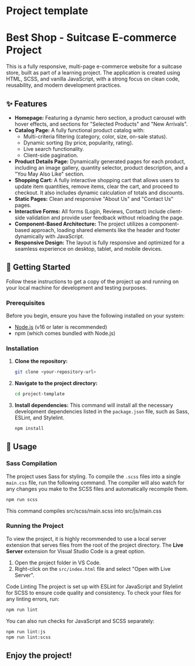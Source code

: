 # Project template

# Best Shop - Suitcase E-commerce Project

This is a fully responsive, multi-page e-commerce website for a suitcase store, built as part of a learning project. The application is created using HTML, SCSS, and vanilla JavaScript, with a strong focus on clean code, reusability, and modern development practices.

## ✨ Features

- **Homepage:** Featuring a dynamic hero section, a product carousel with hover effects, and sections for "Selected Products" and "New Arrivals".
- **Catalog Page:** A fully functional product catalog with:
  - Multi-criteria filtering (category, color, size, on-sale status).
  - Dynamic sorting (by price, popularity, rating).
  - Live search functionality.
  - Client-side pagination.
- **Product Details Page:** Dynamically generated pages for each product, including an image gallery, quantity selector, product description, and a "You May Also Like" section.
- **Shopping Cart:** A fully interactive shopping cart that allows users to update item quantities, remove items, clear the cart, and proceed to checkout. It also includes dynamic calculation of totals and discounts.
- **Static Pages:** Clean and responsive "About Us" and "Contact Us" pages.
- **Interactive Forms:** All forms (Login, Reviews, Contact) include client-side validation and provide user feedback without reloading the page.
- **Component-Based Architecture:** The project utilizes a component-based approach, loading shared elements like the header and footer dynamically with JavaScript.
- **Responsive Design:** The layout is fully responsive and optimized for a seamless experience on desktop, tablet, and mobile devices.

## 🚀 Getting Started

Follow these instructions to get a copy of the project up and running on your local machine for development and testing purposes.

### Prerequisites

Before you begin, ensure you have the following installed on your system:

- [Node.js](https://nodejs.org/) (v16 or later is recommended)
- npm (which comes bundled with Node.js)

### Installation

1.  **Clone the repository:**
    ```bash
    git clone <your-repository-url>
    ```
2.  **Navigate to the project directory:**
    ```bash
    cd project-template
    ```
3.  **Install dependencies:**
    This command will install all the necessary development dependencies listed in the `package.json` file, such as Sass, ESLint, and Stylelint.
    ```bash
    npm install
    ```

## 🔧 Usage

### Sass Compilation

The project uses Sass for styling. To compile the `.scss` files into a single `main.css` file, run the following command. The compiler will also watch for any changes you make to the SCSS files and automatically recompile them.

```bash
npm run scss
```

This command compiles src/scss/main.scss into src/js/main.css

### Running the Project

To view the project, it is highly recommended to use a local server extension that serves files from the root of the project directory. The **Live Server** extension for Visual Studio Code is a great option.

1.  Open the project folder in VS Code.
2.  Right-click on the `src/index.html` file and select "Open with Live Server".

Code Linting
The project is set up with ESLint for JavaScript and Stylelint for SCSS to ensure code quality and consistency. To check your files for any linting errors, run:

```bash
npm run lint
```

You can also run checks for JavaScript and SCSS separately:

```bash
npm run lint:js
npm run lint:scss
```

## Enjoy the project!
